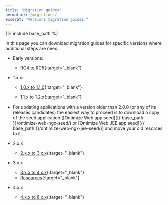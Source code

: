 ```yaml
---
title: "Migration guides"
permalink: /migrations/
excerpt: "Versions migration guides."
---
```

{% include base_path %}

In this page you can download migration guides for specific versions where additional steps are need.

* Early versions:

  * [RC4 to RC5](https://drive.google.com/open?id=0B-0gypyIR7-wRlRCRDNVLTI3cFk){:target="_blank"}

* 1.x.x:

  * [1.0.x to 1.1.0](https://drive.google.com/open?id=0B-0gypyIR7-wWldBZjJtdGFWclE){:target="_blank"}

  * [1.1.x to 1.2.x](https://drive.google.com/open?id=0B-0gypyIR7-wQ1AzWmgxUk8wcWs){:target="_blank"}

* For updating applications with a version older than 2.0.0 (or any of its releases candidates) the easiest way to proceed is to download a copy of the seed application ([Ontimize Web app seed]({{ base_path }}/ontimize-web-ngx-seed/) or [Ontimize Web JEE app seed]({{ base_path }}/ontimize-web-ngx-jee-seed/)) and move your old resorces to it.

* 2.x.x

  * [2.x.x to 3.x.x](https://drive.google.com/file/d/1CIY8lPYzX5SlLuiH6KhrF_mg8I3nVXjp/view?usp=sharing){:target="_blank"}

* 3.x.x

  * [3.x.x to 4.x.x](https://drive.google.com/file/d/19pMUM6rXt2CEpWBPmBnskAusMv-fNmJL/view?usp=sharing){:target="_blank"}
  * [Resources](https://drive.google.com/file/d/1Vjedjvc0Khnf_HDBBneMf0s6DuXKQ20v/view?usp=sharing){:target="_blank"}

* 4.x.x

  * [4.x.x to 8.x.x](https://imatiainnovation.sharepoint.com/sites/OntimizeWeb/Documentos%20compartidos/Forms/AllItems.aspx?originalPath=aHR0cHM6Ly9pbWF0aWFpbm5vdmF0aW9uLnNoYXJlcG9pbnQuY29tLzpmOi9zL09udGltaXplV2ViL0VsUkQwVUpneVpwTnUzLVlvTEpkbnhBQklLSUdWOUFTd1ZKd0VzMDFvWHFEbkE%5FcnRpbWU9WGVzUlVaZ0QyRWc&id=%2Fsites%2FOntimizeWeb%2FDocumentos%20compartidos%2FDocumentaci%C3%B3n%20t%C3%A9cnica%2FMigraciones%2FMigracion%204%2Ex%2Ex%20a%208%2Ex%2Ex%2Epdf&parent=%2Fsites%2FOntimizeWeb%2FDocumentos%20compartidos%2FDocumentaci%C3%B3n%20t%C3%A9cnica%2FMigraciones){:target="_blank"}
